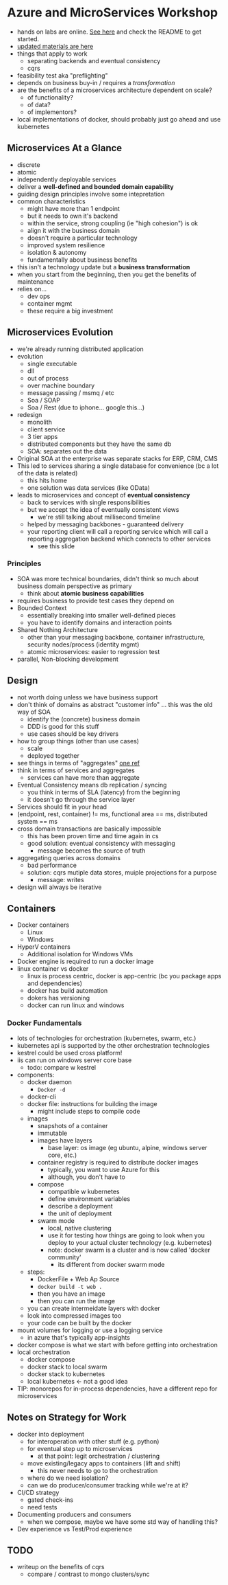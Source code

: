 Azure and MicroServices Workshop
========================

- hands on labs are online.  [See here](https://github.com/michelebusta/MicroserviceWorkshops) and check the README to get started.
- [updated materials are here](bit.ly/2E7DfXn)
- things that apply to work
  - separating backends and eventual consistency
  - cqrs
- feasibility test aka "preflighting"
- depends on business buy-in / requires a *transformation*
- are the benefits of a microservices architecture dependent on scale?
  - of functionality?
  - of data?
  - of implementors?
- local implementations of docker, should probably just go ahead and use kubernetes


## Microservices At a Glance
- discrete
- atomic
- independently deployable services
- deliver a **well-defined and bounded domain capability**
- guiding design principles involve some intepretation
- common characteristics
  - might have more than 1 endpoint
  - but it needs to own it's backend
  - within the service, strong coupling (ie "high cohesion") is ok
  - align it with the business domain
  - doesn't require a particular technology
  - improved system resilience
  - isolation & autonomy
  - fundamentally about business benefits
- this isn't a technology update but a **business transformation**
- when you start from the beginning, then you get the benefits of maintenance
- relies on... 
  - dev ops
  - container mgmt
  - these require a big investment

## Microservices Evolution
- we're already running distributed application
- evolution
  - single executable
  - dll
  - out of process
  - over machine boundary
  - message passing / msmq / etc
  - Soa / SOAP
  - Soa / Rest (due to iphone... google this...)
- redesign
  - monolith
  - client service
  - 3 tier apps
  - distributed components but they have the same db
  - SOA: separates out the data 
- Original SOA at the enterprise was separate stacks for ERP, CRM, CMS
- This led to services sharing a single database for convenience (bc a lot of the data is related)
  - this hits home
  - one solution was data services (like OData)
- leads to microservices and concept of **eventual consistency**
  - back to services with single responsibilities
  - but we accept the idea of eventually consistent views
    - we're still talking about millisecond timeline
  - helped by messaging backbones - guaranteed delivery  
  - your reporting client will call a reporting service which will call a reporting aggregation backend which connects to other services
    - see this slide

### Principles
- SOA was more technical boundaries, didn't think so much about business domain perspective as primary
  - think about **atomic business capabilities**
- requires business to provide test cases they depend on
- Bounded Context
  - essentially breaking into smaller well-defined pieces
  - you have to identify domains and interaction points
- Shared Nothing Architecture
  - other than your messaging backbone, container infrastructure, security nodes/process (identity mgmt)
  - atomic microservices: easier to regression test
- parallel, Non-blocking development

## Design
- not worth doing unless we have business support
- don't think of domains as abstract "customer info" ... this was the old way of SOA
  - identify the (concrete) business domain
  - DDD is good for this stuff
  - use cases should be key drivers
- how to group things (other than use cases)
  - scale
  - deployed together
- see things in terms of "aggregates" [one ref](https://martinfowler.com/bliki/DDD_Aggregate.html)
- think in terms of services and aggregates
  - services can have more than aggregate
- Eventual Consistency means db replication / syncing
  - you think in terms of SLA (latency) from the beginning
  - it doesn't go through the service layer
- Services should fit in your head
- (endpoint, rest, container) != ms, functional area == ms, distributed system == ms
- cross domain transactions are basically impossible
  - this has been proven time and time again in cs
  - good solution: eventual consistency with messaging 
    - message becomes the source of truth
- aggregating queries across domains
  - bad performance
  - solution: cqrs mutiple data stores, muiple projections for a purpose
    - message: writes
- design will always be iterative

## Containers
- Docker containers
  - Linux
  - Windows
- HyperV containers
  - Additional isolation for Windows VMs
- Docker engine is required to run a docker image
- linux container vs docker
  - linux is process centric, docker is app-centric (bc you package apps and dependencies)
  - docker has build automation
  - dokers has versioning
  - docker can run linux and windows

### Docker Fundamentals
- lots of technologies for orchestration (kubernetes, swarm, etc.)
- kubernetes api is supported by the other orchestration technologies
- kestrel could be used cross platform!
- iis can run on windows server core base
  - todo: compare w kestrel
- components:
  - docker daemon
    - `Docker -d`
  - docker-cli
  - docker file: instructions for building the image
    - might include steps to compile code
  - images
    - snapshots of a container
    - immutable
    - images have layers
      - base layer: os image (eg ubuntu, alpine, windows server core, etc.)
    - container registry is required to distribute docker images
      - typically, you want to use Azure for this
      - although, you don't have to
    - compose
      - compatible w kubernetes
      - define environment variables
      - describe a deployment
      - the unit of deployment
    - swarm mode
      - local, native clustering 
      - use it for testing how things are going to look when you deploy to your actual cluster technology (e.g. kubernetes)
      - note: docker swarm is a cluster and is now called 'docker community'
        - its different from docker swarm mode
  - steps:
    - DockerFile + Web Ap Source
    - `docker build -t web .`
    - then you have an image
    - then you can run the image
  - you can create intermeidate layers with docker
  - look into compressed images too
  - your code can be built by the docker
- mount volumes for logging or use a logging service
  - in azure that's typically app-insights
- docker compose is what we start with before getting into orchestration
- local orchestration
  - docker compose
  - docker stack to local swarm
  - docker stack to kubernetes
  - local kubernetes <- not a good idea
- TIP: monorepos for in-process dependencies, have a different repo for microservices

## Notes on Strategy for Work
- docker into deployment
  - for interoperation with other stuff (e.g. python)
  - for eventual step up to microservices
    - at that point: legit orchestration / clustering
  - move existing/legacy apps to containers (lift and shift)
    - this never needs to go to the orchestration
  - where do we need isolation?
  - can we do producer/consumer tracking while we're at it?
- CI/CD strategy
  - gated check-ins
  - need tests
- Documenting producers and consumers
  - when we compose, maybe we have some std way of handling this?
- Dev experience vs Test/Prod experience

## TODO
- writeup on the benefits of cqrs
  - compare / contrast to mongo clusters/sync
